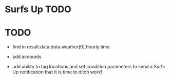 Surfs Up TODO
==============

TODO
=======
* find in result.data.data.weather[0].hourly.time

* add accounts

* add ability to tag locations and set condition parameters to send a Surfs Up notification that it is time to ditch work!
